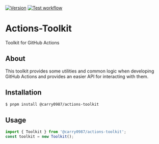[![Version](https://img.shields.io/npm/v/@carry0987/actions-toolkit?label=version&logo=npm&style=flat-square)](https://www.npmjs.com/package/@carry0987/actions-toolkit)
[![Test workflow](https://img.shields.io/github/actions/workflow/status/carry0987/actions-toolkit/ci.yml?label=test&logo=github&style=flat-square)](https://github.com/carry0987/actions-toolkit/actions?workflow=test)

# Actions-Toolkit
Toolkit for GitHub Actions

## About
This toolkit provides some utilities and common logic when developing GitHub
Actions and provides an easier API for interacting with them.

## Installation
```bash
$ pnpm install @carry0987/actions-toolkit
```

## Usage
```ts
import { Toolkit } from '@carry0987/actions-toolkit';
const toolkit = new Toolkit();
```
